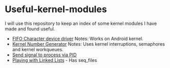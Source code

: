 # Useful-kernel-modules
I will use this repository to keep an index of some kernel modules I have made and found useful.
* [FIFO Character device driver](https://github.com/Zildj1an/FIFO-Driver)
  Notes: Works on Android kernel.
* [Kernel Number Generator](https://github.com/Zildj1an/Kernel-Numbers-Generator)
  Notes: Uses kernel interruptions, semaphores and kernel workqueues.
* [Send signal to process via PID](https://github.com/Zildj1an/Useful-kernel-modules/blob/master/send_signals.c)
* [Playing with Linked Lists](https://github.com/Zildj1an/Linux-Linked-Lists) - Has seq_files 
